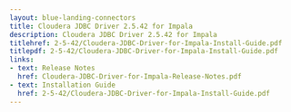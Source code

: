 ```yaml
---
layout: blue-landing-connectors
title: Cloudera JDBC Driver 2.5.42 for Impala
description: Cloudera JDBC Driver 2.5.42 for Impala
titlehref: 2-5-42/Cloudera-JDBC-Driver-for-Impala-Install-Guide.pdf
titlepdf: 2-5-42/Cloudera-JDBC-Driver-for-Impala-Install-Guide.pdf
links:
- text: Release Notes
  href: Cloudera-JDBC-Driver-for-Impala-Release-Notes.pdf
- text: Installation Guide
  href: 2-5-42/Cloudera-JDBC-Driver-for-Impala-Install-Guide.pdf
---
```

